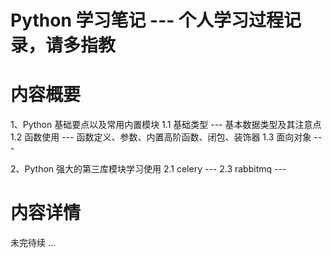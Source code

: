 # **Python 学习笔记 --- 个人学习过程记录，请多指教**

# **内容概要**
1、Python 基础要点以及常用内置模块
   1.1 基础类型 --- 基本数据类型及其注意点
   1.2 函数使用 --- 函数定义、参数、内置高阶函数、闭包、装饰器
   1.3 面向对象 --- 

2、Python 强大的第三库模块学习使用
   2.1 celery ---
   2.3 rabbitmq ---
   

# **内容详情**
未完待续 ...